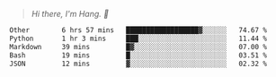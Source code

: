 > *Hi there, I'm Hang. 👋*

<!--START_SECTION:waka-->

```txt
Other        6 hrs 57 mins   ██████████████████▓░░░░░░   74.67 %
Python       1 hr 3 mins     ███░░░░░░░░░░░░░░░░░░░░░░   11.44 %
Markdown     39 mins         █▓░░░░░░░░░░░░░░░░░░░░░░░   07.00 %
Bash         19 mins         █░░░░░░░░░░░░░░░░░░░░░░░░   03.51 %
JSON         12 mins         ▓░░░░░░░░░░░░░░░░░░░░░░░░   02.32 %
```

<!--END_SECTION:waka-->
